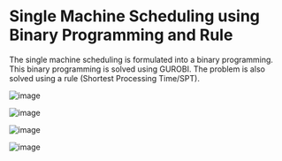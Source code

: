 # Single Machine Scheduling using Binary Programming and Rule

The single machine scheduling is formulated into a binary programming.
This binary programming is solved using GUROBI.
The problem is also solved using a rule (Shortest Processing Time/SPT).

![image](https://user-images.githubusercontent.com/42261330/206990779-77e42e64-e3d4-4267-b644-0389f2eac919.png)

![image](https://user-images.githubusercontent.com/42261330/206990890-aa01bc61-2cca-4f1d-9ca6-c6167fffc87c.png)

![image](https://user-images.githubusercontent.com/42261330/206990913-a3a6ed8a-d4d9-415d-ac82-00d6769c9d09.png)

![image](https://user-images.githubusercontent.com/42261330/206990932-e5054280-9d88-4507-a173-0c61ba220e79.png)
